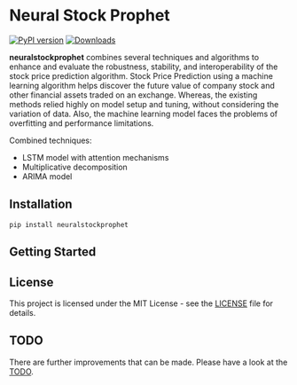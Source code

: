 # Neural Stock Prophet

[![PyPI version](https://badge.fury.io/py/neuralstockprophet.svg)](https://badge.fury.io/py/neuralstockprophet)
[![Downloads](https://pepy.tech/badge/neuralstockprophet)](https://pepy.tech/project/neuralstockprophet)

**neuralstockprophet** combines several techniques and algorithms to enhance and evaluate the robustness, stability, and interoperability of the stock price prediction algorithm. Stock Price Prediction using a machine learning algorithm helps discover the future value of company stock and other financial assets traded on an exchange. Whereas, the existing methods relied highly on model setup and tuning, without considering the variation of data. Also, the machine learning model faces the problems of overfitting and performance limitations.

Combined techniques:

-   LSTM model with attention mechanisms
-   Multiplicative decomposition
-   ARIMA model

## Installation

```
pip install neuralstockprophet
```

## Getting Started

## License

This project is licensed under the MIT License - see the [LICENSE](LICENSE) file for details.

## TODO

There are further improvements that can be made. Please have a look at the [TODO](TODO.md).
